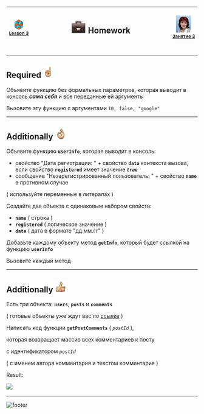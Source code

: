 [footer]: https://github.com/garevna/js-course/raw/master/images/a-level-ico.png?raw=true
[hw-40]: https://raw.githubusercontent.com/garevna/a-level-js-lessons/master/ico/briefcase-40.png
[point-30]: https://raw.githubusercontent.com/garevna/a-level-js-lessons/master/ico/point_up-30.png
[ok-30]: https://raw.githubusercontent.com/garevna/a-level-js-lessons/master/ico/ok-30.png
[super-30]: https://raw.githubusercontent.com/garevna/a-level-js-lessons/master/ico/super-30.png
[ico25]: https://raw.githubusercontent.com/garevna/a-level-js-lessons/master/ico/a-level-25.png
[space-800]: https://raw.githubusercontent.com/garevna/a-level-js-lessons/master/ico/space-800.png
[me]: https://raw.githubusercontent.com/garevna/a-level-js-lessons/master/ico/myPhoto-40.png "Ⓒ Irina Fylyppova ( garevna ) 2019"

| ![ico25] <br/><sup>[**Lesson&nbsp;3**](../lessons/lesson-03.md)</sup> | <h2>![hw-40] Homework</h2>![space-800] | ![me] <br/><sup>[**Занятие&nbsp;3**](../lessons/lesson-03.md)</sup> |
|-|-|-|

_________________________________________________________________________

## Required ![point-30]

Объявите функцию без формальных параметров, которая выводит в консоль **_сама себя_** и все переданные ей аргументы

Вызовите эту функцию с аргументами `10, false, "google"`

______________________________________________________________________________

## Additionally ![ok-30]

Объявите функцию **`userInfo`**, которая выводит в консоль:

* свойство "Дата регистрации: " + свойство **`data`** контекста вызова, если свойство **`registered`** имеет значение **_`true`_**
* сообщение "Незарегистрированный пользователь: " + свойство **`name`** в противном случае

( используйте переменные в литералах )

Создайте два объекта с одинаковым набором свойств:

* **`name`** ( строка )
* **`registered`** ( логическое значение )
* **`data`** ( дата в формате "дд.мм.гг" )

Добавьте каждому объекту метод **`getInfo`**, который будет ссылкой на функцию **`userInfo`**

Вызовите каждый метод

______________________________________________________________________________

## Additionally ![super-30]

Есть три объекта: **`users`**, **`posts`** и **`comments`**

( готовые объекты уже ждут вас по [ссылке](https://garevna.github.io/js-samples/#02) )

Написать код функции **`getPostComments`** ( *`postId`* ),

которая возвращает массив всех комментариев к посту

с идентификатором  *`postId`*

( с именем автора комментария и текстом комментария )

Result:

![](http://icecream.me/uploads/ecfe1bff8e5f39ddb2f24ab8504b531e.png)

_________________________________________________________________________

![footer]
